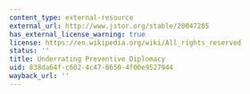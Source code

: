 ```yaml
---
content_type: external-resource
external_url: http://www.jstor.org/stable/20047285
has_external_license_warning: true
license: https://en.wikipedia.org/wiki/All_rights_reserved
status: ''
title: Underrating Preventive Diplomacy
uid: 838da64f-c602-4c47-8650-4f00e9527944
wayback_url: ''
---
```

